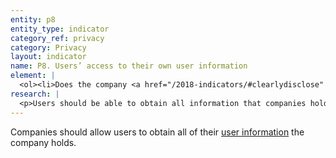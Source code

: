 ```yaml
---
entity: p8
entity_type: indicator
category_ref: privacy
category: Privacy
layout: indicator
name: P8. Users’ access to their own user information
element: | 
  <ol><li>Does the company <a href="/2018-indicators/#clearlydisclose" target="_blank" rel="noopener">clearly disclose</a> that users can obtain a copy of their <a href="/2018-indicators/#userinformation" target="_blank" rel="noopener">user information</a>?</li><li>Does the company <a href="/2018-indicators/#clearlydisclose" target="_blank" rel="noopener">clearly disclose</a> what <a href="/2018-indicators/#userinformation" target="_blank" rel="noopener">user information</a> users can obtain?</li><li>Does the company <a href="/2018-indicators/#clearlydisclose" target="_blank" rel="noopener">clearly disclose</a> that users can obtain their <a href="/2018-indicators/#userinformation" target="_blank" rel="noopener">user information</a> in a <a href="/2018-indicators/#structureddata" target="_blank" rel="noopener">structured data </a>format?</li><li>Does the company <a href="/2018-indicators/#clearlydisclose" target="_blank" rel="noopener">clearly disclose</a> that users can obtain all public-facing and private <a href="/2018-indicators/#userinformation" target="_blank" rel="noopener">user information</a> a company holds about them?</li><li>(For <a href="/2018-indicators/#mobile" target="_blank" rel="noopener">mobile ecosystems</a>): Does the company <a href="/2018-indicators/#clearlydisclose" target="_blank" rel="noopener">clearly disclose</a> that it evaluates whether the privacy policies of third-party <a href="/2018-indicators/#app" target="_blank" rel="noopener">apps</a> made available through its <a href="/2018-indicators/#appstore" target="_blank" rel="noopener">app store</a> disclose that users can obtain all of the <a href="/2018-indicators/#userinformation" target="_blank" rel="noopener">user information</a> about them the app holds?</li></ol>
research: | 
  <p>Users should be able to obtain all information that companies hold about them. We expect companies to clearly disclose what options users have to obtain this information, what data this record contains, and what formats users can obtain it in. For mobile ecosystems, we expect the company to disclose to users whether the apps that are available in its app store specify that users can obtain all of the user information that app holds about them.</p><p><strong>Potential sources:</strong></p><ul><li>Company privacy policy</li><li>Company account settings</li><li>Company help center</li><li>Company blog posts</li></ul>
---
```

Companies should allow users to obtain all of their [user information](/2018-indicators/#userinformation) the company holds.